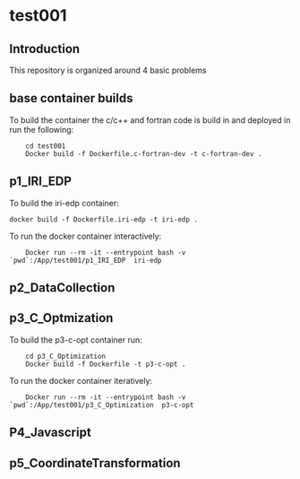# test001

## Introduction

This repository is organized around 4 basic problems

## base container builds
To build the container the c/c++ and fortran code is build in and deployed in run the following:
```
    cd test001
    Docker build -f Dockerfile.c-fortran-dev -t c-fortran-dev .
```

## p1_IRI_EDP
To build the iri-edp container:
```
docker build -f Dockerfile.iri-edp -t iri-edp .
```

To run the docker container interactively:
```
    Docker run --rm -it --entrypoint bash -v `pwd`:/App/test001/p1_IRI_EDP  iri-edp
```

## p2_DataCollection


## p3_C_Optmization
To build the p3-c-opt container run:
```
    cd p3_C_Optimization
    Docker build -f Dockerfile -t p3-c-opt .
```

To run the docker container iteratively:
```
    Docker run --rm -it --entrypoint bash -v `pwd`:/App/test001/p3_C_Optimization  p3-c-opt
```

## P4_Javascript

## p5_CoordinateTransformation
